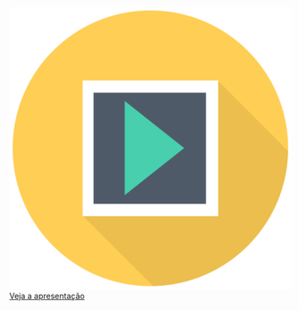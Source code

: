 ![](/img/sem_icon_pres.png)
[Veja a apresentação](https://docs.google.com/presentation/d/e/2PACX-1vR1f_rmTo5-7bli9ixDSFyj20kU1smmC7QKQPGKRxlBCQC3OqvbCq-VXSjMecfyd7NrbChzJo4Nsrpp/pub?start=false&loop=false&delayms=600000)